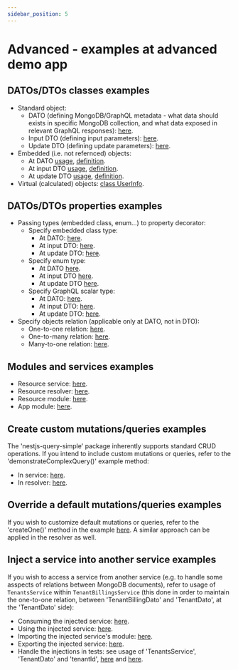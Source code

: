 ```yaml
---
sidebar_position: 5
---
```


# Advanced - examples at advanced demo app

## DATOs/DTOs classes examples
* Standard object:
    * DATO (defining MongoDB/GraphQL metadata - what data should exists in specific MongoDB collection, and what data exposed in relevant GraphQL responses): [here](https://github.com/choresh/nestjs-query-simple/blob/main/examples/advanced-demo-app/src/tenants/datos/tenant.dato.ts#L14-L40).
    * Input DTO (defining input parameters): [here](https://github.com/choresh/nestjs-query-simple/blob/main/examples/advanced-demo-app/src/tenants/dtos/tenant.dto.ts#L3-L7).
    * Update DTO (defining update parameters): [here](https://github.com/choresh/nestjs-query-simple/blob/main/examples/advanced-demo-app/src/tenants/dtos/tenant.dto.ts#L9-L15).
* Embedded (i.e. not refernced) objects:
    * At DATO [usage](https://github.com/choresh/nestjs-query-simple/blob/main/examples/advanced-demo-app/src/tasks/datos/task.dato.ts#L24-L27), [definition](https://github.com/choresh/nestjs-query-simple/blob/main/examples/advanced-demo-app/src/tasks/datos/embeddeds/task-details.dato.ts#L3-L10).
    * At input DTO [usage](https://github.com/choresh/nestjs-query-simple/blob/main/examples/advanced-demo-app/src/tasks/dtos/task.dto.ts#L13-L16), [definition](https://github.com/choresh/nestjs-query-simple/blob/main/examples/advanced-demo-app/src/tasks/dtos/embeddeds/task-details.dto.ts#L3-L10).
    * At update DTO [usage](https://github.com/choresh/nestjs-query-simple/blob/main/examples/advanced-demo-app/src/tasks/dtos/task.dto.ts#L36-L40), [definition](https://github.com/choresh/nestjs-query-simple/blob/main/examples/advanced-demo-app/src/tasks/dtos/embeddeds/task-details.dto.ts#L12-L19).
* Virtual (calculated) objects: [class UserInfo](https://github.com/choresh/nestjs-query-simple/blob/main/examples/advanced-demo-app/src/users/users.service.ts#L20-L27).

## DATOs/DTOs properties examples
* Passing types (embedded class, enum...) to property decorator:
    * Specify embedded class type:
        * At DATO: [here](https://github.com/choresh/nestjs-query-simple/blob/main/examples/advanced-demo-app/src/tasks/datos/task.dato.ts#L25).
        * At input DTO: [here](https://github.com/choresh/nestjs-query-simple/blob/main/examples/advanced-demo-app/src/tasks/dtos/task.dto.ts#L14).
        * At update DTO: [here](https://github.com/choresh/nestjs-query-simple/blob/main/examples/advanced-demo-app/src/tasks/dtos/task.dto.ts#L38).
    * Specify enum type:
        * At DATO [here](https://github.com/choresh/nestjs-query-simple/blob/main/examples/advanced-demo-app/src/users/datos/user.dato.ts#L39).
        * At input DTO [here](https://github.com/choresh/nestjs-query-simple/blob/main/examples/advanced-demo-app/src/users/dtos/user.dto.ts#L14).
        * At update DTO [here](https://github.com/choresh/nestjs-query-simple/blob/main/examples/advanced-demo-app/src/users/dtos/user.dto.ts#L38).
    * Specify GraphQL scalar type:
        * At DATO: [here](https://github.com/choresh/nestjs-query-simple/blob/main/examples/advanced-demo-app/src/users/datos/user.dato.ts#L44).
        * At input DTO: [here](https://github.com/choresh/nestjs-query-simple/blob/main/examples/advanced-demo-app/src/users/dtos/user.dto.ts#L19).
        * At update DTO: [here](https://github.com/choresh/nestjs-query-simple/blob/main/examples/advanced-demo-app/src/users/dtos/user.dto.ts#L44).
* Specify objects relation (applicable only at DATO, not in DTO):
    * One-to-one relation: [here](https://github.com/choresh/nestjs-query-simple/blob/main/examples/advanced-demo-app/src/tenantBillings/datos/tenantBilling.dato.ts#L20-L30).
    * One-to-many relation: [here](https://github.com/choresh/nestjs-query-simple/blob/main/examples/advanced-demo-app/src/tenants/datos/tenant.dato.ts#L19-L25).
    * Many-to-one relation: [here](https://github.com/choresh/nestjs-query-simple/blob/main/examples/advanced-demo-app/src/users/datos/user.dato.ts#L27-L36).

## Modules and services examples
* Resource service: [here](https://github.com/choresh/nestjs-query-simple/blob/main/examples/advanced-demo-app/src/tenants/tenants.service.ts#L7-L12).
* Resource resolver: [here](https://github.com/choresh/nestjs-query-simple/blob/main/examples/advanced-demo-app/src/tenants/tenants.resolver.ts#L7-L14).
* Resource module: [here](https://github.com/choresh/nestjs-query-simple/blob/main/examples/advanced-demo-app/src/tenants/tenants.module.ts#L7-L15).
* App module: [here](https://github.com/choresh/nestjs-query-simple/blob/main/examples/advanced-demo-app/src/app.module.ts#L10-L22).

## Create custom mutations/queries examples
The 'nestjs-query-simple' package inherently supports standard CRUD operations. If you intend to include custom mutations or queries, refer to the 'demonstrateComplexQuery()' example method:
* In service: [here](https://github.com/choresh/nestjs-query-simple/blob/main/examples/advanced-demo-app/src/users/users.service.ts#L37-L75).
* In resolver: [here](https://github.com/choresh/nestjs-query-simple/blob/main/examples/advanced-demo-app/src/users/users.resolver.ts#L17-L20).

## Override a default mutations/queries examples
If you wish to customize default mutations or queries, refer to the 'createOne()' method in the example [here](https://github.com/choresh/nestjs-query-simple/blob/main/examples/advanced-demo-app/src/tenantBillings/tenantBillings.service.ts#L24-L30). A similar approach can be applied in the resolver as well.

## Inject a service into another service examples
If you wish to access a service from another service (e.g. to handle some asspects of relations between MongoDB documents), refer to usage of `TenantsService` within `TenantBillingsService` (this done in order to maintain the one-to-one relation, between 'TenantBillingDato' and 'TenantDato', at the 'TenantDato' side):
* Consuming the injected service: [here](https://github.com/choresh/nestjs-query-simple/blob/main/examples/advanced-demo-app/src/tenantBillings/tenantBillings.service.ts#L18).
* Using the injected service: [here](https://github.com/choresh/nestjs-query-simple/blob/main/examples/advanced-demo-app/src/tenantBillings/tenantBillings.service.ts#L66-L69).
* Importing the injected service's module: [here](https://github.com/choresh/nestjs-query-simple/blob/main/examples/advanced-demo-app/src/tenantBillings/tenantBillings.module.ts#L14).
* Exporting the injected service: [here](https://github.com/choresh/nestjs-query-simple/blob/main/examples/advanced-demo-app/src/tenants/tenants.module.ts#L14).
* Handle the injections in tests: see usage of 'TenantsService', 'TenantDato' and 'tenantId', [here](https://github.com/choresh/nestjs-query-simple/blob/main/examples/advanced-demo-app/src/tenantBillings/tenantBillings.service.spec.ts) and [here](https://github.com/choresh/nestjs-query-simple/blob/main/examples/advanced-demo-app/src/tenantBillings/tenantBillings.resolver.spec.ts).